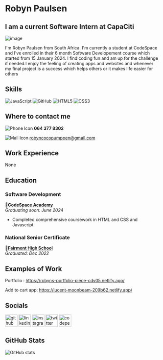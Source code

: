 
# Robyn Paulsen
## I am a current Software Intern at CapaCiti 
![image](https://media.licdn.com/dms/image/D4D16AQGWNoCm37RN-w/profile-displaybackgroundimage-shrink_350_1400/0/1709544271260?e=1723680000&v=beta&t=8yv2Xo5RBapLb_W5ko6GxU2rzdvk5r9JGzP1AK0AIH4)

I'm Robyn Paulsen from South Africa. I'm currently a student at CodeSpace and I've enrolled in their 6 month Software Developement course which started from 15 January 2024. I find coding fun and am up for the challenge if needed.I enjoy the feeling of creating apps and websites and whenever my final project is a success which helps others or it makes life easier for others

## Skills
![JavaScript](https://img.shields.io/badge/javascript-%23323330.svg?style=for-the-badge&logo=javascript&logoColor=%23F7DF1E)
![GitHub](https://img.shields.io/badge/github-%23121011.svg?style=for-the-badge&logo=github&logoColor=white)
![HTML5](https://img.shields.io/badge/html5-%23E34F26.svg?style=for-the-badge&logo=html5&logoColor=white)
![CSS3](https://img.shields.io/badge/css3-%231572B6.svg?style=for-the-badge&logo=css3&logoColor=white)

## Where to contact me
![Phone Icon](https://img.icons8.com/ios-filled/20/000000/phone.png)  **064 377 8302**

![Mail Icon](https://img.icons8.com/ios-glyphs/20/000000/new-post.png)   [robyncocopumpoen@gmail.com](mailto:robyncocopumpoen@gmail.com)

## Work Experience
None

## Education
### Software Development
🔗[**CodeSpace Academy**](https://www.codespace.co.za/programs/software-development/) <br>
*Graduating soon: June 2024*  
- Completed comprehensive coursework in HTML and CSS and Javascript.

### National Senior Certificate
🔗[**Fairmont High School**](https://www.fairmont.co.za/) <br>
*Graduated: Dec 2022*  


## Examples of Work

Portfolio : https://robyns-portfolio-piece-cdv05.netlify.app/

Add to cart app: https://lucent-moonbeam-209b62.netlify.app/

## Socials

[<img src='https://cdn.jsdelivr.net/npm/simple-icons@3.0.1/icons/github.svg' alt='github' height='40'>](https://github.com/Robyn011)  [<img src='https://cdn.jsdelivr.net/npm/simple-icons@3.0.1/icons/linkedin.svg' alt='linkedin' height='40'>](https://www.linkedin.com/in/robyn-paulsen-086a78295/)  [<img src='https://cdn.jsdelivr.net/npm/simple-icons@3.0.1/icons/instagram.svg' alt='instagram' height='40'>](https://www.instagram.com/rubyyy_1224/)  [<img src='https://cdn.jsdelivr.net/npm/simple-icons@3.0.1/icons/twitter.svg' alt='twitter' height='40'>](https://twitter.com/paulsen_robyn)  [<img src='https://cdn.jsdelivr.net/npm/simple-icons@3.0.1/icons/codepen.svg' alt='codepen' height='40'>](https://codepen.io/Robyn-Paulsen)  

## GitHub Stats

![GitHub stats](https://github-readme-stats.vercel.app/api?username=Robyn011&show_icons=true)  

